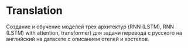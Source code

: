 # Translation
Создание и обучение моделей трех архитектур (RNN (LSTM), RNN (LSTM) with attention, transformer) для задачи перевода с русского на английский на датасете с описанием отелей и хостелов.
